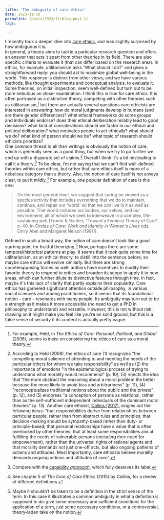 ```yaml
---
title: 'The ambiguity of care ethics'
date: 2023-11-10
permalink: /posts/2023/11/blog-post-1/
tags:

---
```



I recently took a deeper dive into [care ethics](https://iep.utm.edu/care-ethics/), and was slightly surprised by how ambiguous it is.   
In general, a theory aims to tackle a particular research question and offers an answer that sets it apart from other theories in its field. There are also specific criteria to evaluate it (that can differ based on the research area). In ethics, for example, utilitarianism asks "What should I do?" and gives a straightforward reply: you should act to maximize global well-being in the world. This response is distinct from other views, and we have various methods, like thought experiments and conceptual analysis, to evaluate it.   
Some theories, on initial inspection, seem well-defined but turn out to be more nebulous on closer examination. I think this is true for care ethics. It is often portrayed as a distinctive theory, competing with other theories such as utilitarianism,[^1] but there are actually several questions care ethicists are interested in answering: how do moral judgments develop in humans (and are there gender differences)? what ethical frameworks do some groups and individuals endorse? does their ethical deliberation reliably lead to good decisions? what kind of considerations should we factor in our ethical and political deliberation? what motivates people to act ethically? what should we do? what kind of person should we be? what topic of research should ethicists prioritize?   
One common thread to all their writings is obviously the notion of care, which is generally seen as a good thing, but when we try to go further we end up with a disparate set of claims.[^2] Overall I think it's a bit misleading to call it a theory.[^3] To be clear, I'm not saying that we can't find well-defined theories within care ethics, but rather that care ethics itself is more of a nebulous category than a theory. 
Also, the notion of care itself is not always clear, to put it mildly.[^4] For example, one popular definition of care is this one:
>On the most general level, we suggest that caring be viewed as a species activity that includes everything that we do to maintain, continue, and repair our 'world' so that we can live in it as well as possible. That world includes our bodies, our selves, and our environment, all of which we seek to interweave in a complex, life-sustaining web (Tronto & Fischer, "Toward a Feminist Theory of Care", p. 40, in *Circles of Care: Work and Identity in Women's Lives* eds. Emily Abel and Margaret Nelson (1991)).    
 
Defined in such a broad way, the notion of care doesn't look like a good starting point for fruitful theorizing.[^5] Now, perhaps there are some temporal/historical patterns at play. It seems that it took quite some time for utilitarianism, as an ethical theory, to distill into the sentence before, so maybe care ethics will evolve similarly. But there are strong counteropposing forces as well: authors have incentives to modify their favorite theory to respond to critics and broaden its scope to apply it to new areas, which can further dilute its distinctive features through time.
In fact, maybe it's this lack of clarity that partly explains their popularity. Care ethics has garnered significant attention outside philosophy, in various social sciences and among practitioners, so it seems that its foundational notion – care – resonates with many people. Its ambiguity may turn out to be a strength as it makes it more accessible (no need to get a PhD in philosophy to understand) and versatile. However, this is not without risk: drawing on it might make you feel like you're on solid ground, but this is a false sense of security if its content is actually pretty vague.
 
[^1]: For example, Held, in *The Ethics of Care: Personal, Political, and Global* (2006), seems to insist on considering the ethics of care as a moral theory. 
[^2]: According to Held (2006), the ethics of care (1) recognizes "the compelling moral salience of attending to and meeting the needs of the particular others for whom we take responsibility" as well as (2) the importance of emotions "in the epistemological process of trying to understand what morality would recommend" (p. 10), (3) rejects the idea that "the more abstract the reasoning about a moral problem the better because the more likely to avoid bias and arbitrariness" (p. 11), (4) "reconceptualizes traditional notions about the public and the private" (p. 12), and (5) endorses "a conception of persons as relational, rather than as the self-sufficient independent individuals of the dominant moral theories" (p. 13). Another care ethicist, [Collins (2017)](https://philpapers.org/rec/COLCET), singles out the following ideas: "that responsibilities derive from relationships between particular people, rather than from abstract rules and principles; that decision-making should be sympathy-based rather than duty- or principle-based; that personal relationships have a value that is often overlooked by other theories; that at least some responsibilities aim at fulfilling the needs of vulnerable persons (including their need for empowerment), rather than the universal rights of rational agents and that morality demands not just one-off acts, but also ongoing patterns of actions and attitudes. Most importantly, care ethicists believe morality demands ongoing actions and attitudes of *care*". 
[^3]: Compare with the [capability *approach*](https://plato.stanford.edu/entries/capability-approach), which fully deserves its label.
[^4]: See chapter 5 of *The Core of Care Ethics* (2015) by Collins, for a review of different definitions. 
[^5]: Maybe it shouldn’t be taken to be a definition in the strict sense of the term. In this case it illustrates a common ambiguity in what a definition is supposed to do: give some necessary and sufficient conditions for the application of a term, just some necessary conditions, or a controversial, theory-laden take on the notion. 



